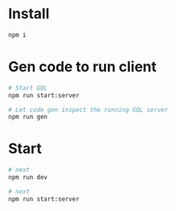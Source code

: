# Install
```bash
npm i
```

# Gen code to run client
```bash
# Start GQL
npm run start:server

# Let code gen inspect the running GQL server
npm run gen

```

# Start
```bash
# next
npm run dev

# next
npm run start:server
```
